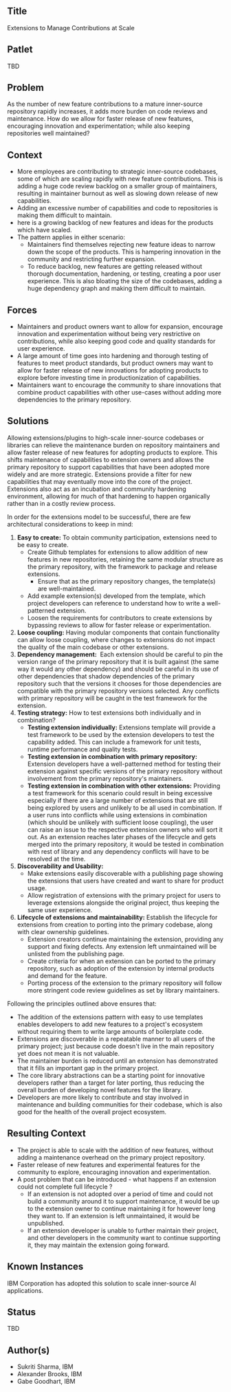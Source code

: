 ## Title

Extensions to Manage Contributions at Scale

## Patlet

TBD

## Problem

As the number of new feature contributions to a mature inner-source repository rapidly increases, it adds more burden on code reviews and maintenance. How do we allow for faster release of new features, encouraging innovation and experimentation; while also keeping repositories well maintained?

## Context

- More employees are contributing to strategic inner-source codebases, some of which are scaling rapidly with new feature contributions. This is adding a huge code review backlog on a smaller group of maintainers, resulting in maintainer burnout as well as slowing down release of new capabilities.
- Adding an excessive number of capabilities and code to repositories is making them difficult to maintain. 
- here is a growing backlog of new features and ideas for the products which have scaled.
- The pattern applies in either scenario:
   - Maintainers find themselves rejecting new feature ideas to narrow down the scope of the products. This is hampering innovation in the community and restricting further expansion.
   - To reduce backlog, new features are getting released without thorough documentation, hardening, or testing, creating a poor user experience. This is also bloating the size of the codebases, adding a huge dependency graph and making them difficult to maintain. 

## Forces

- Maintainers and product owners want to allow for expansion, encourage innovation and experimentation without being very restrictive on contributions, while also keeping good code and quality standards for user experience. 
- A large amount of time goes into hardening and thorough testing of features to meet product standards, but product owners may want to allow for faster release of new innovations for adopting products to explore before investing time in productionization of capabilities.
- Maintainers want to encourage the community to share innovations that combine product capabilities with other use-cases without adding more dependencies to the primary repository.

## Solutions

Allowing extensions/plugins to high-scale inner-source codebases or libraries can relieve the maintenance burden on repository maintainers and allow faster release of new features for adopting products to explore. This shifts maintenance of capabilities to extension owners and allows the primary repository to support capabilities that have been adopted more widely and are more strategic. Extensions provide a filter for new capabilities that may eventually move into the core of the project. Extensions also act as an incubation and community hardening environment, allowing for much of that hardening to happen organically rather than in a costly review process.

In order for the extensions model to be successful, there are few architectural considerations to keep in mind:
1. <b>Easy to create:</b> To obtain community participation, extensions need to be easy to create. 
   - Create Github templates for extensions to allow addition of new features in new repositories, retaining the same modular structure as the primary repository, with the framework to package and release extensions.
      - Ensure that as the primary repository changes, the template(s) are well-maintained.
   - Add example extension(s) developed from the template, which project developers can reference to understand how to write a well-patterned extension.
   - Loosen the requirements for contributors to create extensions by bypassing reviews to allow for faster release or experimentation.
2. <b>Loose coupling:</b> Having modular components that contain functionality can allow loose coupling, where changes to extensions do not impact the quality of the main codebase or other extensions.
3. <b>Dependency management:</b>  Each extension should be careful to pin the version range of the primary repository that it is built against (the same way it would any other dependency) and should be careful in its use of other dependencies that shadow dependencies of the primary repository such that the versions it chooses for those dependencies are compatible with the primary repository versions selected. Any conflicts with primary repository will be caught in the test framework for the extension.
4. <b>Testing strategy:</b> How to test extensions both individually and in combination?
   - <b>Testing extension individually:</b> Extensions template will provide a test framework to be used by the extension developers to test the capability added. This can include a framework for unit tests, runtime performance and quality tests.
   - <b>Testing extension in combination with primary repository:</b> Extension developers have a well-patterned method for testing their extension against specific versions of the primary repository without involvement from the primary repository's maintainers.
   - <b>Testing extension in combination with other extensions:</b> Providing a test framework for this scenario could result in being excessive especially if there are a large number of extensions that are still being explored by users and unlikely to be all used in combination. If a user runs into conflicts while using extensions in combination (which should be unlikely with sufficient loose coupling), the user can raise an issue to the respective extension owners who will sort it out. As an extension reaches later phases of the lifecycle and gets merged into the primary repository, it would be tested in combination with rest of library and any dependency conflicts will have to be resolved at the time.
5. <b>Discoverability and Usability:</b> 
   - Make extensions easily discoverable with a publishing page showing the extensions that users have created and want to share for product usage.
   - Allow registration of extensions with the primary project for users to leverage extensions alongside the original project, thus keeping the same user experience.
6. <b>Lifecycle of extensions and maintainability:</b> Establish the lifecycle for extensions from creation to porting into the primary codebase, along with clear ownership guidelines. 
   - Extension creators continue maintaining the extension, providing any support and fixing defects. Any extension left unmaintained will be unlisted from the publishing page.
   - Create criteria for when an extension can be ported to the primary repository, such as adoption of the extension by internal products and demand for the feature. 
   - Porting process of the extension to the primary repository will follow more stringent code review guidelines as set by library maintainers.

Following the principles outlined above ensures that: 
- The addition of the extensions pattern with easy to use templates enables developers to add new features to a project's ecosystem without requiring them to write large amounts of boilerplate code.
- Extensions are discoverable in a repeatable manner to all users of the primary project; just because code doesn't live in the main repository yet does not mean it is not valuable.
- The maintainer burden is reduced until an extension has demonstrated that it fills an important gap in the primary project.
- The core library abstractions can be a starting point for innovative developers rather than a target for later porting, thus reducing the overall burden of developing novel features for the library.
- Developers are more likely to contribute and stay involved in maintenance and building communities for their codebase, which is also good for the health of the overall project ecosystem.  

## Resulting Context

- The project is able to scale with the addition of new features, without adding a maintenance overhead on the primary project repository.
- Faster release of new features and experimental features for the community to explore, encouraging innovation and experimentation.
- A post problem that can be introduced - what happens if an extension could not complete full lifecycle ? 
    - If an extension is not adopted over a period of time and could not build a community around it to support maintenance, it would be up to the extension owner to continue maintaining it for however long they want to. If an extension is left unmaintained, it would be unpublished.
    - If an extension developer is unable to further maintain their project, and other developers in the community want to continue supporting it, they may maintain the extension going forward.

## Known Instances

IBM Corporation has adopted this solution to scale inner-source AI applications.

## Status 

TBD

## Author(s) 

- Sukriti Sharma, IBM  
- Alexander Brooks, IBM  
- Gabe Goodhart, IBM  